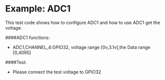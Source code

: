 # Example: ADC1

This test code shows how to configure ADC1 and how to use ADC1 get the voltage.

 
####ADC1 functions:

 * ADC1,CHANNEL_4:GPIO32, voltage range [0v,3.1v],the Data range [0,4095]

 
####Test:
 * Please connect the test voltage to GPIO32

 



